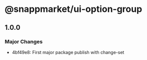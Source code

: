# @snappmarket/ui-option-group

## 1.0.0
### Major Changes

- 4bf49e8: First major package publish with change-set
